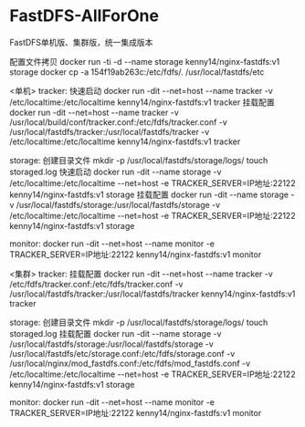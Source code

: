 # FastDFS-AllForOne
FastDFS单机版、集群版，统一集成版本

配置文件拷贝
docker run -ti -d --name storage kenny14/nginx-fastdfs:v1 storage
docker cp -a 154f19ab263c:/etc/fdfs/.  /usr/local/fastdfs/etc


<单机>
tracker:
快速启动
docker run -dit --net=host --name tracker -v /etc/localtime:/etc/localtime kenny14/nginx-fastdfs:v1 tracker
挂载配置
docker run -dit --net=host --name tracker -v /usr/local/build/conf/tracker.conf:/etc/fdfs/tracker.conf -v /usr/local/fastdfs/tracker:/usr/local/fastdfs/tracker -v /etc/localtime:/etc/localtime kenny14/nginx-fastdfs:v1 tracker

storage:
创建目录文件
mkdir -p /usr/local/fastdfs/storage/logs/
touch storaged.log
快速启动
docker run -dit --name storage -v /etc/localtime:/etc/localtime --net=host -e TRACKER_SERVER=IP地址:22122 kenny14/nginx-fastdfs:v1 storage
挂载配置
docker run -dit --name storage -v  /usr/local/fastdfs/storage:/usr/local/fastdfs/storage  -v /etc/localtime:/etc/localtime --net=host -e TRACKER_SERVER=IP地址:22122 kenny14/nginx-fastdfs:v1 storage

monitor:
docker run -dit --net=host --name monitor -e TRACKER_SERVER=IP地址:22122 kenny14/nginx-fastdfs:v1 monitor

<集群>
tracker:
挂载配置
docker run -dit --net=host --name tracker -v /etc/fdfs/tracker.conf:/etc/fdfs/tracker.conf -v /usr/local/fastdfs/tracker:/usr/local/fastdfs/tracker kenny14/nginx-fastdfs:v1 tracker

storage:
创建目录文件
mkdir -p /usr/local/fastdfs/storage/logs/
touch storaged.log
挂载配置
docker run -dit --name storage -v /usr/local/fastdfs/storage:/usr/local/fastdfs/storage -v /usr/local/fastdfs/etc/storage.conf:/etc/fdfs/storage.conf -v /usr/local/nginx/mod_fastdfs.conf:/etc/fdfs/mod_fastdfs.conf -v /etc/localtime:/etc/localtime --net=host -e TRACKER_SERVER=IP地址:22122 kenny14/nginx-fastdfs:v1 storage

monitor:
docker run -dit --net=host --name monitor -e TRACKER_SERVER=IP地址:22122 kenny14/nginx-fastdfs:v1 monitor